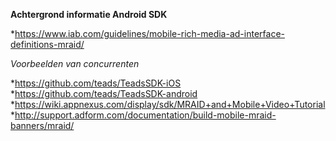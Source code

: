 **Achtergrond informatie Android SDK**

*https://www.iab.com/guidelines/mobile-rich-media-ad-interface-definitions-mraid/

*Voorbeelden van concurrenten*

*https://github.com/teads/TeadsSDK-iOS
*https://github.com/teads/TeadsSDK-android
*https://wiki.appnexus.com/display/sdk/MRAID+and+Mobile+Video+Tutorial
*http://support.adform.com/documentation/build-mobile-mraid-banners/mraid/



